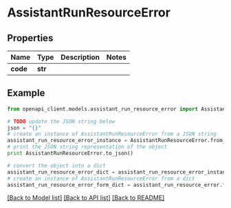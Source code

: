 # AssistantRunResourceError


## Properties
Name | Type | Description | Notes
------------ | ------------- | ------------- | -------------
**code** | **str** |  | 

## Example

```python
from openapi_client.models.assistant_run_resource_error import AssistantRunResourceError

# TODO update the JSON string below
json = "{}"
# create an instance of AssistantRunResourceError from a JSON string
assistant_run_resource_error_instance = AssistantRunResourceError.from_json(json)
# print the JSON string representation of the object
print AssistantRunResourceError.to_json()

# convert the object into a dict
assistant_run_resource_error_dict = assistant_run_resource_error_instance.to_dict()
# create an instance of AssistantRunResourceError from a dict
assistant_run_resource_error_form_dict = assistant_run_resource_error.from_dict(assistant_run_resource_error_dict)
```
[[Back to Model list]](../README.md#documentation-for-models) [[Back to API list]](../README.md#documentation-for-api-endpoints) [[Back to README]](../README.md)


